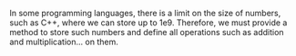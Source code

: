 In some programming languages, there is a limit on the size of numbers, such as C++, where we can store up to 1e9. Therefore, we must provide a method to store such numbers and define all operations such as addition and multiplication... on them.
